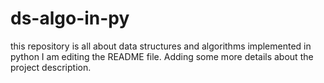 # ds-algo-in-py
this repository is all about data structures and algorithms implemented in python
I am editing the README file. Adding some more details about the project description.
